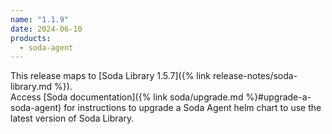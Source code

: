 ```yaml
---
name: "1.1.9"
date: 2024-06-10
products:
  - soda-agent
---
```


This release maps to [Soda Library 1.5.7]({% link release-notes/soda-library.md %}). <br />
Access [Soda documentation]({% link soda/upgrade.md %}#upgrade-a-soda-agent) for instructions to upgrade a Soda Agent helm chart to use the latest version of Soda Library.